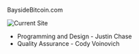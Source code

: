 BaysideBitcoin.com

![Current Site](http://i.imgur.com/ABTSqLt.png)

- Programming and Design - Justin Chase
- Quality Assurance - Cody Voinovich
